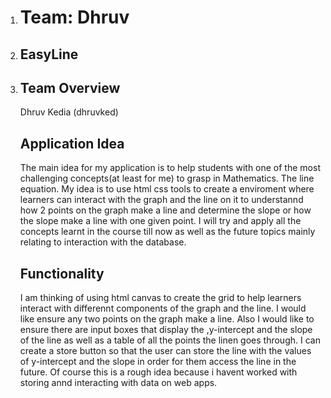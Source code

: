 <ol>
    <li><h1>Team: Dhruv</h1></li>
    <li><h2>EasyLine</h2></li>
    <li>
        <h2>Team Overview</h2>
        <p>Dhruv Kedia (dhruvked)</p>
    </li>
    <l1>
        <h2>Application Idea</h2>
        The main idea for my application is to help students with one of the most challenging concepts(at least for me) to grasp in Mathematics. The line equation. My idea is to use html css tools to create a enviroment where learners can interact with the graph and the line on it to understannd how 2 points on the graph make a line and determine the slope or how the slope make a line with one given point. I will try and apply all the concepts learnt in the course till now as well as the future topics mainly relating to interaction with the database.
    </li>
    <l1>
        <h2>Functionality</h2>
        I am thinking of using html canvas to create the grid to help learners interact with differennt components of the graph and the line. I would like ensure any two points on the graph make a line. Also I would like to ensure there are input boxes that display the ,y-intercept and the slope of the line as well as a table of all the points the linen goes through. I can create a store button so that the user can store the line with the values of y-intercept and the slope in order for them access the line in the future. Of course this is a rough idea because i havent worked with storing annd interacting with data on web apps. 
    </li>
</ol>